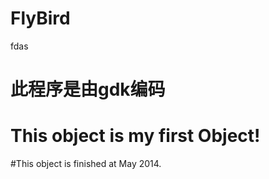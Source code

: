 # FlyBird
fdas

# 此程序是由gdk编码
# This object is my first Object!
#This object is finished at May 2014.
